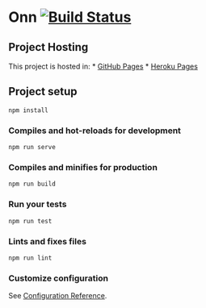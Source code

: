 # Onn [![Build Status](https://travis-ci.com/elirehema/Onn.svg?branch=master)](https://travis-ci.com/elirehema/Onn)

## Project Hosting
This project is hosted in:
    * [GitHub Pages](https://elirehema.github.io/Onn/#/home)
    * [Heroku Pages](https://infoseeker.herokuapp.com)

## Project setup 
```
npm install
```

### Compiles and hot-reloads for development
```
npm run serve
```

### Compiles and minifies for production
```
npm run build
```

### Run your tests
```
npm run test
```

### Lints and fixes files
```
npm run lint
```

### Customize configuration
See [Configuration Reference](https://cli.vuejs.org/config/).
